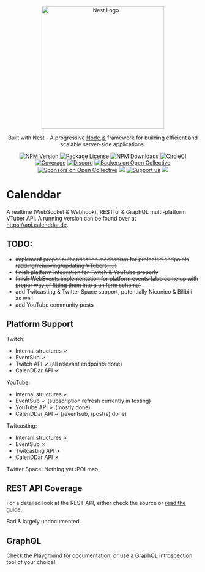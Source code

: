 <p align="center">
  <a href="http://nestjs.com/" target="blank"><img src="https://nestjs.com/img/logo_text.svg" width="320" alt="Nest Logo" /></a>
</p>

[circleci-image]: https://img.shields.io/circleci/build/github/nestjs/nest/master?token=abc123def456
[circleci-url]: https://circleci.com/gh/nestjs/nest

  <p align="center">Built with Nest - A progressive <a href="http://nodejs.org" target="_blank">Node.js</a> framework for building efficient and scalable server-side applications.</p>
    <p align="center">
<a href="https://www.npmjs.com/~nestjscore" target="_blank"><img src="https://img.shields.io/npm/v/@nestjs/core.svg" alt="NPM Version" /></a>
<a href="https://www.npmjs.com/~nestjscore" target="_blank"><img src="https://img.shields.io/npm/l/@nestjs/core.svg" alt="Package License" /></a>
<a href="https://www.npmjs.com/~nestjscore" target="_blank"><img src="https://img.shields.io/npm/dm/@nestjs/common.svg" alt="NPM Downloads" /></a>
<a href="https://circleci.com/gh/nestjs/nest" target="_blank"><img src="https://img.shields.io/circleci/build/github/nestjs/nest/master" alt="CircleCI" /></a>
<a href="https://coveralls.io/github/nestjs/nest?branch=master" target="_blank"><img src="https://coveralls.io/repos/github/nestjs/nest/badge.svg?branch=master#9" alt="Coverage" /></a>
<a href="https://discord.gg/G7Qnnhy" target="_blank"><img src="https://img.shields.io/badge/discord-online-brightgreen.svg" alt="Discord"/></a>
<a href="https://opencollective.com/nest#backer" target="_blank"><img src="https://opencollective.com/nest/backers/badge.svg" alt="Backers on Open Collective" /></a>
<a href="https://opencollective.com/nest#sponsor" target="_blank"><img src="https://opencollective.com/nest/sponsors/badge.svg" alt="Sponsors on Open Collective" /></a>
  <a href="https://paypal.me/kamilmysliwiec" target="_blank"><img src="https://img.shields.io/badge/Donate-PayPal-ff3f59.svg"/></a>
    <a href="https://opencollective.com/nest#sponsor"  target="_blank"><img src="https://img.shields.io/badge/Support%20us-Open%20Collective-41B883.svg" alt="Support us"></a>
  <a href="https://twitter.com/nestframework" target="_blank"><img src="https://img.shields.io/twitter/follow/nestframework.svg?style=social&label=Follow"></a>
</p>
  <!--[![Backers on Open Collective](https://opencollective.com/nest/backers/badge.svg)](https://opencollective.com/nest#backer)
  [![Sponsors on Open Collective](https://opencollective.com/nest/sponsors/badge.svg)](https://opencollective.com/nest#sponsor)-->

# Calenddar
A realtime (WebSocket & Webhook), RESTful & GraphQL multi-platform VTuber API. A running version can be found over at https://api.calenddar.de.

## TODO:
  - ~~implement proper authentication mechanism for protected endpoints (adding/removing/updating VTubers, ...)~~
  - ~~finish platform integration for Twitch & YouTube properly~~
  - ~~finish WebEvents implementation for platform events (also come up with proper way of fitting them into a uniform schema)~~
  - add Twitcasting & Twitter Space support, potentially Niconico & Bilibili as well
  - ~~add YouTube community posts~~
  
## Platform Support
Twitch: 
  - Internal structures ✓
  - EventSub ✓
  - Twitch API ✓ (all relevant endpoints done)
  - CalenDDar API ✓

YouTube:
  - Internal structures ✓
  - EventSub ✓ (subscription refresh currently in testing)
  - YouTube API ✓ (mostly done)
  - CalenDDar API ✓ (/eventsub, /post(s) done)

Twitcasting:
  - Interanl structures ✗
  - EventSub ✗
  - Twitcasting API ✗
  - CalenDDar API ✗

Twitter Space:
  Nothing yet :POLmao:

## REST API Coverage
For a detailed look at the REST API, either check the source or [read the guide](./guides/REST.md).

Bad & largely undocumented.

## GraphQL
Check the [Playground](https://api.calenddar.de/graphql) for documentation, or use a GraphQL introspection tool of your choice!
